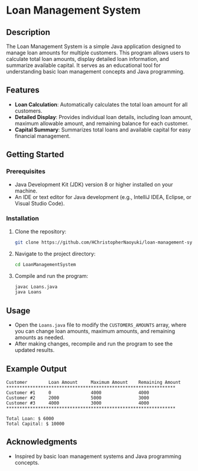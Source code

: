 # Loan Management System

## Description
The Loan Management System is a simple Java application designed to manage loan amounts for multiple customers. This program allows users to calculate total loan amounts, display detailed loan information, and summarize available capital. It serves as an educational tool for understanding basic loan management concepts and Java programming.

## Features
- **Loan Calculation**: Automatically calculates the total loan amount for all customers.
- **Detailed Display**: Provides individual loan details, including loan amount, maximum allowable amount, and remaining balance for each customer.
- **Capital Summary**: Summarizes total loans and available capital for easy financial management.

## Getting Started
### Prerequisites
- Java Development Kit (JDK) version 8 or higher installed on your machine.
- An IDE or text editor for Java development (e.g., IntelliJ IDEA, Eclipse, or Visual Studio Code).

### Installation
1. Clone the repository:
   ```bash
   git clone https://github.com/HChristopherNaoyuki/loan-management-system-demo.git
   ```
2. Navigate to the project directory:
   ```bash
   cd LoanManagementSystem
   ```
3. Compile and run the program:
   ```bash
   javac Loans.java
   java Loans
   ```

## Usage
- Open the `Loans.java` file to modify the `CUSTOMERS_AMOUNTS` array, where you can change loan amounts, maximum amounts, and remaining amounts as needed.
- After making changes, recompile and run the program to see the updated results.

## Example Output
```
Customer        Loan Amount     Maximum Amount    Remaining Amount
****************************************************************
Customer #1     0               4000              4000
Customer #2     2000            5000              3000
Customer #3     4000            3000              4000
****************************************************************

Total Loan: $ 6000
Total Capital: $ 10000
```

## Acknowledgments
- Inspired by basic loan management systems and Java programming concepts.
